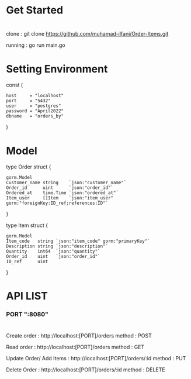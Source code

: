 # Get Started
#
clone : git clone https://github.com/muhamad-ilfani/Order-Items.git

running : go run main.go
# Setting Environment

const (

	host     = "localhost"
	port     = "5432"
	user     = "postgres"
	password = "April2022"
	dbname   = "orders_by"
)

# Model

type Order struct {

	gorm.Model
	Customer_name string    `json:"customer_name"`
	Order_id      uint      `json:"order_id"`
	Ordered_at    time.Time `json:"ordered_at"`
	Item_user     []Item    `json:"item_user" gorm:"foreignKey:ID_ref;references:ID"`
}

type Item struct {

	gorm.Model
	Item_code   string `json:"item_code" gorm:"primaryKey"`
	Description string `json:"description"`
	Quantity    int64  `json:"quantity"`
	Order_id    uint   `json:"order_id"`
	ID_ref      uint
}


# API LIST

### PORT ":8080"
#

Create order : http://localhost:[PORT]/orders method : POST

Read order : http://localhost:[PORT]/orders method : GET

Update Order/ Add Items : http://localhost:[PORT]/orders/:id method : PUT

Delete Order : http://localhost:[PORT]/orders/:id method : DELETE